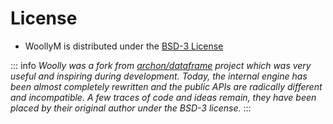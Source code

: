 # License

* WoollyM is distributed under the [BSD-3 License](https://github.com/MammothPHP/WoollyM/blob/master/LICENSE)


::: info
_Woolly was a fork from [archon/dataframe](https://github.com/hwperkins/Archon) project which was very useful and inspiring during development. Today, the internal engine has been almost completely rewritten and the public APIs are radically different and incompatible. A few traces of code and ideas remain, they have been placed by their original author under the BSD-3 license._
:::
